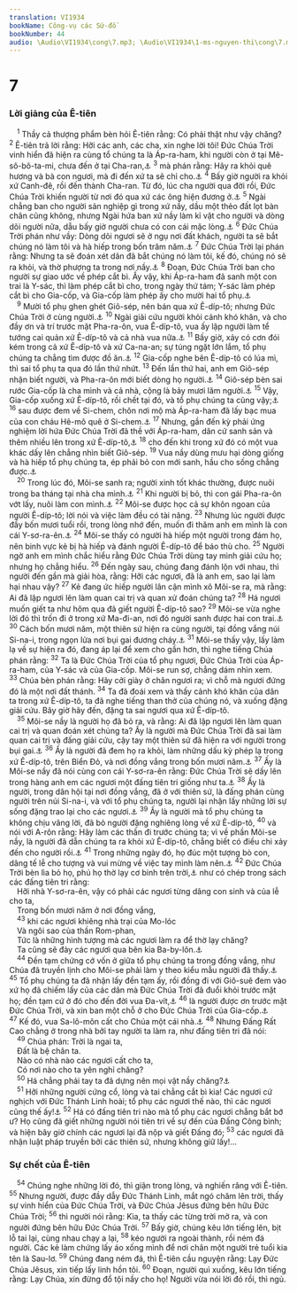 ```yaml
---
translation: VI1934
bookName: Công-vụ các Sứ-đồ 
bookNumber: 44
audio: \Audio\VI1934\cong\7.mp3; \Audio\VI1934\1-ms-nguyen-thi\cong\7.mp3; \Audio\VI1934\2-ms-david-dong\cong\7.mp3
---
```


<div class="title"><h1>7</h1><h3>Lời giảng của Ê-tiên</h3></div>
<span class="verse cong_7_1"> <sup>1</sup> Thầy cả thượng phẩm bèn hỏi Ê-tiên rằng: Có phải thật như vậy chăng? </span>
<span class="verse cong_7_2"><sup>2</sup> Ê-tiên trả lời rằng: Hỡi các anh, các cha, xin nghe lời tôi! Đức Chúa Trời vinh hiển đã hiện ra cùng tổ chúng ta là Áp-ra-ham, khi người còn ở tại Mê-sô-bô-ta-mi, chưa đến ở tại Cha-ran,<a data-toggle="tooltip" data-placement="bottom" title="Sa 12:1">⚓</a></span>
<span class="verse cong_7_3"><sup>3</sup> mà phán rằng: Hãy ra khỏi quê hương và bà con ngươi, mà đi đến xứ ta sẽ chỉ cho.<a data-toggle="tooltip" data-placement="bottom" title="Sa 12:1">⚓</a></span>
<span class="verse cong_7_4"><sup>4</sup> Bấy giờ người ra khỏi xứ Canh-đê, rồi đến thành Cha-ran. Từ đó, lúc cha người qua đời rồi, Đức Chúa Trời khiến người từ nơi đó qua xứ các ông hiện đương ở.<a data-toggle="tooltip" data-placement="bottom" title="Sa 11:31; 12:4">⚓</a></span>
<span class="verse cong_7_5"><sup>5</sup> Ngài chẳng ban cho người sản nghiệp gì trong xứ nầy, dầu một thẻo đất lọt bàn chân cũng không, nhưng Ngài hứa ban xứ nầy làm kỉ vật cho người và dòng dõi người nữa, dẫu bấy giờ người chưa có con cái mặc lòng.<a data-toggle="tooltip" data-placement="bottom" title="Sa 12:7; 13:15; 15:18; 17:8">⚓</a></span>
<span class="verse cong_7_6"><sup>6</sup> Đức Chúa Trời phán như vầy: Dòng dõi ngươi sẽ ở ngụ nơi đất khách, người ta sẽ bắt chúng nó làm tôi và hà hiếp trong bốn trăm năm.<a data-toggle="tooltip" data-placement="bottom" title="Sa 15:13-14">⚓</a></span>
<span class="verse cong_7_7"><sup>7</sup> Đức Chúa Trời lại phán rằng: Nhưng ta sẽ đoán xét dân đã bắt chúng nó làm tôi, kế đó, chúng nó sẽ ra khỏi, và thờ phượng ta trong nơi nầy.<a data-toggle="tooltip" data-placement="bottom" title="Sa 15:13-14; Xu 3:12">⚓</a></span>
<span class="verse cong_7_8"><sup>8</sup> Đoạn, Đức Chúa Trời ban cho người sự giao ước về phép cắt bì. Ấy vậy, khi Áp-ra-ham đã sanh một con trai là Y-sác, thì làm phép cắt bì cho, trong ngày thứ tám; Y-sác làm phép cắt bì cho Gia-cốp, và Gia-cốp làm phép ấy cho mười hai tổ phụ.<a data-toggle="tooltip" data-placement="bottom" title="Sa 17:10-14; 21:2-4; 25:26; 29:31-35:18">⚓</a><br/></span>
<span class="verse cong_7_9"> <sup>9</sup> Mười tổ phụ ghen ghét Giô-sép, nên bán qua xứ Ê-díp-tô; nhưng Đức Chúa Trời ở cùng người.<a data-toggle="tooltip" data-placement="bottom" title="Sa 37:11,28; 39:2,21">⚓</a></span>
<span class="verse cong_7_10"><sup>10</sup> Ngài giải cứu người khỏi cảnh khó khăn, và cho đầy ơn và trí trước mặt Pha-ra-ôn, vua Ê-díp-tô, vua ấy lập người làm tể tướng cai quản xứ Ê-díp-tô và cả nhà vua nữa.<a data-toggle="tooltip" data-placement="bottom" title="Sa 41:39-41">⚓</a></span>
<span class="verse cong_7_11"><sup>11</sup> Bấy giờ, xảy có cơn đói kém trong cả xứ Ê-díp-tô và xứ Ca-na-an; sự túng ngặt lớn lắm, tổ phụ chúng ta chẳng tìm được đồ ăn.<a data-toggle="tooltip" data-placement="bottom" title="Sa 42:1-2">⚓</a></span>
<span class="verse cong_7_12"><sup>12</sup> Gia-cốp nghe bên Ê-díp-tô có lúa mì, thì sai tổ phụ ta qua đó lần thứ nhứt. </span>
<span class="verse cong_7_13"><sup>13</sup> Đến lần thứ hai, anh em Giô-sép nhận biết người, và Pha-ra-ôn mới biết dòng họ người.<a data-toggle="tooltip" data-placement="bottom" title="Sa 45:1,16">⚓</a></span>
<span class="verse cong_7_14"><sup>14</sup> Giô-sép bèn sai rước Gia-cốp là cha mình và cả nhà, cộng là bảy mươi lăm người.<a data-toggle="tooltip" data-placement="bottom" title="Sa 45:9-10,17,18">⚓</a></span>
<span class="verse cong_7_15"><sup>15</sup> Vậy, Gia-cốp xuống xứ Ê-díp-tô, rồi chết tại đó, và tổ phụ chúng ta cũng vậy;<a data-toggle="tooltip" data-placement="bottom" title="Sa 46:1-7; 49:33">⚓</a></span>
<span class="verse cong_7_16"><sup>16</sup> sau được đem về Si-chem, chôn nơi mộ mà Áp-ra-ham đã lấy bạc mua của con cháu Hê-mô quê ở Si-chem.<a data-toggle="tooltip" data-placement="bottom" title="Sa 23:3-16; 33:19; 50:7-13; Gios 24:32">⚓</a></span>
<span class="verse cong_7_17"><sup>17</sup> Nhưng, gần đến kỳ phải ứng nghiệm lời hứa Đức Chúa Trời đã thề với Áp-ra-ham, dân cứ sanh sản và thêm nhiều lên trong xứ Ê-díp-tô,<a data-toggle="tooltip" data-placement="bottom" title="Xu 1:7-8">⚓</a></span>
<span class="verse cong_7_18"><sup>18</sup> cho đến khi trong xứ đó có một vua khác dấy lên chẳng nhìn biết Giô-sép. </span>
<span class="verse cong_7_19"><sup>19</sup> Vua nầy dùng mưu hại dòng giống và hà hiếp tổ phụ chúng ta, ép phải bỏ con mới sanh, hầu cho sống chẳng được.<a data-toggle="tooltip" data-placement="bottom" title="Xu 1:10-11,22">⚓</a><br/></span>
<span class="verse cong_7_20"> <sup>20</sup> Trong lúc đó, Môi-se sanh ra; người xinh tốt khác thường, được nuôi trong ba tháng tại nhà cha mình.<a data-toggle="tooltip" data-placement="bottom" title="Xu 2:2">⚓</a></span>
<span class="verse cong_7_21"><sup>21</sup> Khi người bị bỏ, thì con gái Pha-ra-ôn vớt lấy, nuôi làm con mình.<a data-toggle="tooltip" data-placement="bottom" title="Xu 2:3-10">⚓</a></span>
<span class="verse cong_7_22"><sup>22</sup> Môi-se được học cả sự khôn ngoan của người Ê-díp-tô; lời nói và việc làm đều có tài năng. </span>
<span class="verse cong_7_23"><sup>23</sup> Nhưng lúc người được đầy bốn mươi tuổi rồi, trong lòng nhớ đến, muốn đi thăm anh em mình là con cái Y-sơ-ra-ên.<a data-toggle="tooltip" data-placement="bottom" title="Xu 2:11-15">⚓</a></span>
<span class="verse cong_7_24"><sup>24</sup> Môi-se thấy có người hà hiếp một người trong đám họ, nên binh vực kẻ bị hà hiếp và đánh người Ê-díp-tô để báo thù cho. </span>
<span class="verse cong_7_25"><sup>25</sup> Người ngờ anh em mình chắc hiểu rằng Đức Chúa Trời dùng tay mình giải cứu họ; nhưng họ chẳng hiểu. </span>
<span class="verse cong_7_26"><sup>26</sup> Đến ngày sau, chúng đang đánh lộn với nhau, thì người đến gần mà giải hòa, rằng: Hỡi các ngươi, đã là anh em, sao lại làm hại nhau vậy? </span>
<span class="verse cong_7_27"><sup>27</sup> Kẻ đang ức hiếp người lân cận mình xô Môi-se ra, mà rằng: Ai đã lập ngươi lên làm quan cai trị và quan xử đoán chúng ta? </span>
<span class="verse cong_7_28"><sup>28</sup> Há ngươi muốn giết ta như hôm qua đã giết người Ê-díp-tô sao? </span>
<span class="verse cong_7_29"><sup>29</sup> Môi-se vừa nghe lời đó thì trốn đi ở trong xứ Ma-đi-an, nơi đó người sanh được hai con trai.<a data-toggle="tooltip" data-placement="bottom" title="Xu 18:3-4">⚓</a></span>
<span class="verse cong_7_30"><sup>30</sup> Cách bốn mươi năm, một thiên sứ hiện ra cùng người, tại đồng vắng núi Si-na-i, trong ngọn lửa nơi bụi gai đương cháy.<a data-toggle="tooltip" data-placement="bottom" title="Xu 3:1-10">⚓</a></span>
<span class="verse cong_7_31"><sup>31</sup> Môi-se thấy vậy, lấy làm lạ về sự hiện ra đó, đang áp lại để xem cho gần hơn, thì nghe tiếng Chúa phán rằng: </span>
<span class="verse cong_7_32"><sup>32</sup> Ta là Đức Chúa Trời của tổ phụ ngươi, Đức Chúa Trời của Áp-ra-ham, của Y-sác và của Gia-cốp. Môi-se run sợ, chẳng dám nhìn xem. </span>
<span class="verse cong_7_33"><sup>33</sup> Chúa bèn phán rằng: Hãy cởi giày ở chân ngươi ra; vì chỗ mà ngươi đứng đó là một nơi đất thánh. </span>
<span class="verse cong_7_34"><sup>34</sup> Ta đã đoái xem và thấy cảnh khó khăn của dân ta trong xứ Ê-díp-tô, ta đã nghe tiếng than thở của chúng nó, và xuống đặng giải cứu. Bây giờ hãy đến, đặng ta sai ngươi qua xứ Ê-díp-tô. <br/></span>
<span class="verse cong_7_35"> <sup>35</sup> Môi-se nầy là người họ đã bỏ ra, và rằng: Ai đã lập ngươi lên làm quan cai trị và quan đoán xét chúng ta? Ấy là người mà Đức Chúa Trời đã sai làm quan cai trị và đấng giải cứu, cậy tay một thiên sứ đã hiện ra với người trong bụi gai.<a data-toggle="tooltip" data-placement="bottom" title="Xu 2:14">⚓</a></span>
<span class="verse cong_7_36"><sup>36</sup> Ấy là người đã đem họ ra khỏi, làm những dấu kỳ phép lạ trong xứ Ê-díp-tô, trên Biển Đỏ, và nơi đồng vắng trong bốn mươi năm.<a data-toggle="tooltip" data-placement="bottom" title="Xu 7:3; 14:21; Dan 14:33">⚓</a></span>
<span class="verse cong_7_37"><sup>37</sup> Ấy là Môi-se nầy đã nói cùng con cái Y-sơ-ra-ên rằng: Đức Chúa Trời sẽ dấy lên trong hàng anh em các ngươi một đấng tiên tri giống như ta.<a data-toggle="tooltip" data-placement="bottom" title="Phu 18:15,18">⚓</a></span>
<span class="verse cong_7_38"><sup>38</sup> Ấy là người, trong dân hội tại nơi đồng vắng, đã ở với thiên sứ, là đấng phán cùng người trên núi Si-na-i, và với tổ phụ chúng ta, người lại nhận lấy những lời sự sống đặng trao lại cho các ngươi.<a data-toggle="tooltip" data-placement="bottom" title="Xu 19:1-20:17; Phu 5:1-33">⚓</a></span>
<span class="verse cong_7_39"><sup>39</sup> Ấy là người mà tổ phụ chúng ta không chịu vâng lời, đã bỏ người đặng nghiêng lòng về xứ Ê-díp-tô, </span>
<span class="verse cong_7_40"><sup>40</sup> và nói với A-rôn rằng: Hãy làm các thần đi trước chúng ta; vì về phần Môi-se nầy, là người đã dẫn chúng ta ra khỏi xứ Ê-díp-tô, chẳng biết có điều chi xảy đến cho người rồi.<a data-toggle="tooltip" data-placement="bottom" title="Xu 32:1">⚓</a></span>
<span class="verse cong_7_41"><sup>41</sup> Trong những ngày đó, họ đúc một tượng bò con, dâng tế lễ cho tượng và vui mừng về việc tay mình làm nên.<a data-toggle="tooltip" data-placement="bottom" title="Xu 32:2-6">⚓</a></span>
<span class="verse cong_7_42"><sup>42</sup> Đức Chúa Trời bèn lìa bỏ họ, phú họ thờ lạy cơ binh trên trời,<a data-toggle="tooltip" data-placement="bottom" title="Ctd: tinh tú trên trời">⚓</a> như có chép trong sách các đấng tiên tri rằng: <br/> Hỡi nhà Y-sơ-ra-ên, vậy có phải các ngươi từng dâng con sinh và của lễ cho ta, <br/> Trong bốn mươi năm ở nơi đồng vắng, <br/></span>
<span class="verse cong_7_43"> <sup>43</sup> khi các ngươi khiêng nhà trại của Mo-lóc <br/> Và ngôi sao của thần Rom-phan, <br/> Tức là những hình tượng mà các ngươi làm ra để thờ lạy chăng? <br/> Ta cũng sẽ đày các ngươi qua bên kia Ba-by-lôn.<a data-toggle="tooltip" data-placement="bottom" title="Am 5:25-26">⚓</a><br/></span>
<span class="verse cong_7_44"> <sup>44</sup> Đền tạm chứng cớ vốn ở giữa tổ phụ chúng ta trong đồng vắng, như Chúa đã truyền lịnh cho Môi-se phải làm y theo kiểu mẫu người đã thấy.<a data-toggle="tooltip" data-placement="bottom" title="Xu 25:9,40">⚓</a></span>
<span class="verse cong_7_45"><sup>45</sup> Tổ phụ chúng ta đã nhận lấy đền tạm ấy, rồi đồng đi với Giô-suê đem vào xứ họ đã chiếm lấy của các dân mà Đức Chúa Trời đã đuổi khỏi trước mặt họ; đền tạm cứ ở đó cho đến đời vua Đa-vít,<a data-toggle="tooltip" data-placement="bottom" title="Gios 3:14-17">⚓</a></span>
<span class="verse cong_7_46"><sup>46</sup> là người được ơn trước mặt Đức Chúa Trời, và xin ban một chỗ ở cho Đức Chúa Trời của Gia-cốp.<a data-toggle="tooltip" data-placement="bottom" title="2Sa 7:1-16; 1Su 17:1-14">⚓</a></span>
<span class="verse cong_7_47"><sup>47</sup> Kế đó, vua Sa-lô-môn cất cho Chúa một cái nhà.<a data-toggle="tooltip" data-placement="bottom" title="1Vua 6:1-38; 2Su 3:1-17">⚓</a></span>
<span class="verse cong_7_48"><sup>48</sup> Nhưng Đấng Rất Cao chẳng ở trong nhà bởi tay người ta làm ra, như đấng tiên tri đã nói: <br/></span>
<span class="verse cong_7_49"> <sup>49</sup> Chúa phán: Trời là ngai ta, <br/> Đất là bệ chân ta. <br/> Nào có nhà nào các ngươi cất cho ta, <br/> Có nơi nào cho ta yên nghỉ chăng? <br/></span>
<span class="verse cong_7_50"> <sup>50</sup> Há chẳng phải tay ta đã dựng nên mọi vật nầy chăng?<a data-toggle="tooltip" data-placement="bottom" title="Es 66:1-2">⚓</a><br/></span>
<span class="verse cong_7_51"> <sup>51</sup> Hỡi những người cứng cổ, lòng và tai chẳng cắt bì kia! Các ngươi cứ nghịch với Đức Thánh Linh hoài; tổ phụ các ngươi thế nào, thì các ngươi cũng thế ấy!<a data-toggle="tooltip" data-placement="bottom" title="Es 63:10">⚓</a></span>
<span class="verse cong_7_52"><sup>52</sup> Há có đấng tiên tri nào mà tổ phụ các ngươi chẳng bắt bớ ư? Họ cũng đã giết những người nói tiên tri về sự đến của Đấng Công bình; và hiện bây giờ chính các ngươi lại đã nộp và giết Đấng đó; </span>
<span class="verse cong_7_53"><sup>53</sup> các ngươi đã nhận luật pháp truyền bởi các thiên sứ, nhưng không giữ lấy!… <br/></span>
<div class="title"><h3>Sự chết của Ê-tiên</h3></div>
<span class="verse cong_7_54"> <sup>54</sup> Chúng nghe những lời đó, thì giận trong lòng, và nghiến răng với Ê-tiên. </span>
<span class="verse cong_7_55"><sup>55</sup> Nhưng người, được đầy dẫy Đức Thánh Linh, mắt ngó chăm lên trời, thấy sự vinh hiển của Đức Chúa Trời, và Đức Chúa Jêsus đứng bên hữu Đức Chúa Trời; </span>
<span class="verse cong_7_56"><sup>56</sup> thì người nói rằng: Kìa, ta thấy các từng trời mở ra, và con người đứng bên hữu Đức Chúa Trời. </span>
<span class="verse cong_7_57"><sup>57</sup> Bấy giờ, chúng kêu lớn tiếng lên, bịt lỗ tai lại, cùng nhau chạy a lại, </span>
<span class="verse cong_7_58"><sup>58</sup> kéo người ra ngoài thành, rồi ném đá người. Các kẻ làm chứng lấy áo xống mình để nơi chân một người trẻ tuổi kia tên là Sau-lơ. </span>
<span class="verse cong_7_59"><sup>59</sup> Chúng đang ném đá, thì Ê-tiên cầu nguyện rằng: Lạy Đức Chúa Jêsus, xin tiếp lấy linh hồn tôi. </span>
<span class="verse cong_7_60"><sup>60</sup> Đoạn, người quì xuống, kêu lớn tiếng rằng: Lạy Chúa, xin đừng đổ tội nầy cho họ! Người vừa nói lời đó rồi, thì ngủ. <br/></span>
